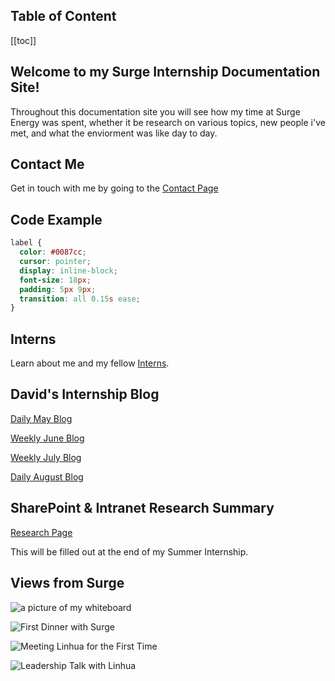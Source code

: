 ## Table of Content

[[toc]]

## Welcome to my Surge Internship Documentation Site!

Throughout this documentation site you will see how my time at Surge Energy was spent, whether it be research on various topics, new people i've met, and what the enviorment was like day to day.

## Contact Me

Get in touch with me by going to the [Contact Page](/contact/)

## Code Example

```css
label {
  color: #0087cc;
  cursor: pointer;
  display: inline-block;
  font-size: 18px;
  padding: 5px 9px;
  transition: all 0.15s ease;
}
```

## Interns

Learn about me and my fellow [Interns](/interns/).

## David's Internship Blog

[Daily May Blog](/blog/may/)

[Weekly June Blog](/blog/june/)

[Weekly July Blog](/blog/july/)

[Daily August Blog](/blog/august/)

## SharePoint & Intranet Research Summary

[Research Page](/research/)

This will be filled out at the end of my Summer Internship.

## Views from Surge

![a picture of my whiteboard](/assets/board.jpg)

![First Dinner with Surge](/assets/firstdinner.jpg)

![Meeting Linhua for the First Time](/assets/linhua.jpg)

![Leadership Talk with Linhua](/assets/linhua3.jpg)
